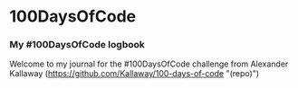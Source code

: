 # 100DaysOfCode
### My #100DaysOfCode logbook

Welcome to my journal for the #100DaysOfCode challenge from Alexander Kallaway (https://github.com/Kallaway/100-days-of-code "(repo)")
